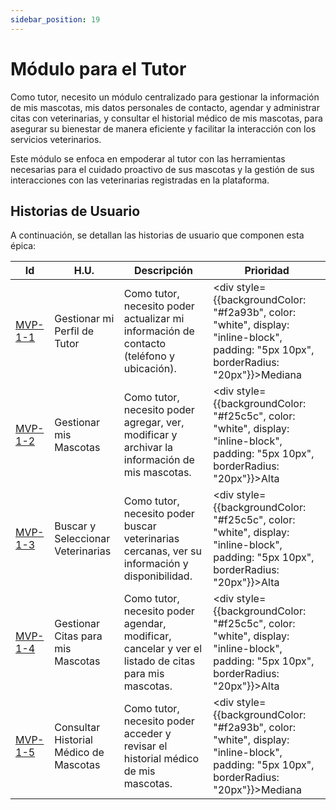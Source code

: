 ```yaml
---
sidebar_position: 19
---
```


# Módulo para el Tutor

Como tutor, necesito un módulo centralizado para gestionar la información de mis mascotas, mis datos personales de contacto, agendar y administrar citas con veterinarias, y consultar el historial médico de mis mascotas, para asegurar su bienestar de manera eficiente y facilitar la interacción con los servicios veterinarios.

Este módulo se enfoca en empoderar al tutor con las herramientas necesarias para el cuidado proactivo de sus mascotas y la gestión de sus interacciones con las veterinarias registradas en la plataforma.

## Historias de Usuario 
A continuación, se detallan las historias de usuario que componen esta épica:

| Id        | H.U.                                     | Descripción                                                                                                | Prioridad                                                                                              |
|-----------|------------------------------------------|------------------------------------------------------------------------------------------------------------|-------------------------------------------------------------------------------------------------------|
| [MVP-1-1](./mvp-1-1) | Gestionar mi Perfil de Tutor           | Como tutor, necesito poder actualizar mi información de contacto (teléfono y ubicación).                  | <div style={{backgroundColor: "#f2a93b", color: "white", display: "inline-block", padding: "5px 10px", borderRadius: "20px"}}>Mediana</div> |
| [MVP-1-2](./mvp-1-2) | Gestionar mis Mascotas                 | Como tutor, necesito poder agregar, ver, modificar y archivar la información de mis mascotas.            | <div style={{backgroundColor: "#f25c5c", color: "white", display: "inline-block", padding: "5px 10px", borderRadius: "20px"}}>Alta</div>    |
| [MVP-1-3](./mvp-1-3) | Buscar y Seleccionar Veterinarias      | Como tutor, necesito poder buscar veterinarias cercanas, ver su información y disponibilidad.             | <div style={{backgroundColor: "#f25c5c", color: "white", display: "inline-block", padding: "5px 10px", borderRadius: "20px"}}>Alta</div>    |
| [MVP-1-4](./mvp-1-4) | Gestionar Citas para mis Mascotas      | Como tutor, necesito poder agendar, modificar, cancelar y ver el listado de citas para mis mascotas.      | <div style={{backgroundColor: "#f25c5c", color: "white", display: "inline-block", padding: "5px 10px", borderRadius: "20px"}}>Alta</div>    |
| [MVP-1-5](./mvp-1-5) | Consultar Historial Médico de Mascotas | Como tutor, necesito poder acceder y revisar el historial médico de mis mascotas.                         | <div style={{backgroundColor: "#f2a93b", color: "white", display: "inline-block", padding: "5px 10px", borderRadius: "20px"}}>Mediana</div> |